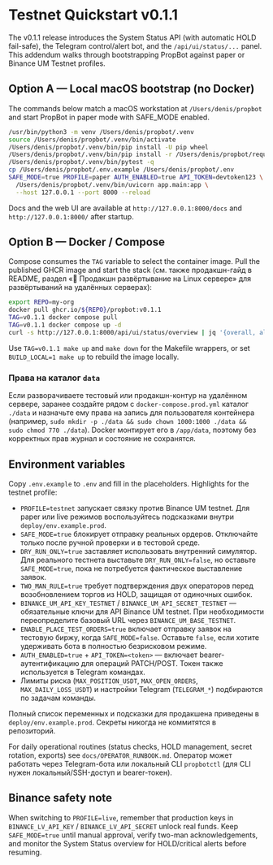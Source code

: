 # Testnet Quickstart v0.1.1

The v0.1.1 release introduces the System Status API (with automatic HOLD
fail-safe), the Telegram control/alert bot, and the `/api/ui/status/...` panel.
This addendum walks through bootstrapping PropBot against paper or Binance UM
Testnet profiles.

## Option A — Local macOS bootstrap (no Docker)

The commands below match a macOS workstation at `/Users/denis/propbot` and start
PropBot in paper mode with SAFE_MODE enabled.

```bash
/usr/bin/python3 -m venv /Users/denis/propbot/.venv
source /Users/denis/propbot/.venv/bin/activate
/Users/denis/propbot/.venv/bin/pip install -U pip wheel
/Users/denis/propbot/.venv/bin/pip install -r /Users/denis/propbot/requirements.txt
/Users/denis/propbot/.venv/bin/pytest -q
cp /Users/denis/propbot/.env.example /Users/denis/propbot/.env
SAFE_MODE=true PROFILE=paper AUTH_ENABLED=true API_TOKEN=devtoken123 \
  /Users/denis/propbot/.venv/bin/uvicorn app.main:app \
  --host 127.0.0.1 --port 8000 --reload
```

Docs and the web UI are available at `http://127.0.0.1:8000/docs` and
`http://127.0.0.1:8000/` after startup.

## Option B — Docker / Compose

Compose consumes the `TAG` variable to select the container image. Pull the
published GHCR image and start the stack (см. также продакшн-гайд в README,
раздел «🚀 Продакшн развёртывание на Linux сервере» для развёртываний на
удалённых серверах):

```bash
export REPO=my-org
docker pull ghcr.io/${REPO}/propbot:v0.1.1
TAG=v0.1.1 docker compose pull
TAG=v0.1.1 docker compose up -d
curl -s http://127.0.0.1:8000/api/ui/status/overview | jq '{overall, alerts}'
```

Use `TAG=v0.1.1 make up` and `make down` for the Makefile wrappers, or set
`BUILD_LOCAL=1 make up` to rebuild the image locally.

### Права на каталог `data`

Если разворачиваете тестовый или продакшн-контур на удалённом сервере, заранее
создайте рядом с `docker-compose.prod.yml` каталог `./data` и назначьте ему
права на запись для пользователя контейнера (например, `sudo mkdir -p ./data &&
sudo chown 1000:1000 ./data && sudo chmod 770 ./data`). Docker монтирует его в
`/app/data`, поэтому без корректных прав журнал и состояние не сохранятся.

## Environment variables

Copy `.env.example` to `.env` and fill in the placeholders. Highlights for the
testnet profile:

- `PROFILE=testnet` запускает связку против Binance UM testnet. Для paper или
  live режимов воспользуйтесь подсказками внутри `deploy/env.example.prod`.
- `SAFE_MODE=true` блокирует отправку реальных ордеров. Отключайте только после
  ручной проверки и в тестовой среде.
- `DRY_RUN_ONLY=true` заставляет использовать внутренний симулятор. Для реального
  тестнета выставьте `DRY_RUN_ONLY=false`, но оставьте `SAFE_MODE=true`, пока не
  потребуется фактическое выставление заявок.
- `TWO_MAN_RULE=true` требует подтверждения двух операторов перед возобновлением
  торгов из HOLD, защищая от одиночных ошибок.
- `BINANCE_UM_API_KEY_TESTNET` / `BINANCE_UM_API_SECRET_TESTNET` — обязательные
  ключи для API Binance UM testnet. При необходимости переопределите базовый URL
  через `BINANCE_UM_BASE_TESTNET`.
- `ENABLE_PLACE_TEST_ORDERS=true` включает отправку заявок на тестовую биржу,
  когда `SAFE_MODE=false`. Оставьте `false`, если хотите удерживать бота в
  полностью безрисковом режиме.
- `AUTH_ENABLED=true` + `API_TOKEN=<token>` — включает bearer-аутентификацию для
  операций PATCH/POST. Токен также используется в Telegram командах.
- Лимиты риска (`MAX_POSITION_USDT`, `MAX_OPEN_ORDERS`,
  `MAX_DAILY_LOSS_USDT`) и настройки Telegram (`TELEGRAM_*`) подбираются по
  задачам команды.

Полный список переменных и подсказки для продакшена приведены в
`deploy/env.example.prod`. Секреты никогда не коммитятся в репозиторий.

For daily operational routines (status checks, HOLD management, secret rotation, exports) see `docs/OPERATOR_RUNBOOK.md`.
Оператор может работать через Telegram-бота или локальный CLI `propbotctl` (для CLI нужен локальный/SSH-доступ и bearer-токен).

## Binance safety note

When switching to `PROFILE=live`, remember that production keys in
`BINANCE_LV_API_KEY` / `BINANCE_LV_API_SECRET` unlock real funds. Keep
`SAFE_MODE=true` until manual approval, verify two-man acknowledgements, and
monitor the System Status overview for HOLD/critical alerts before resuming.
